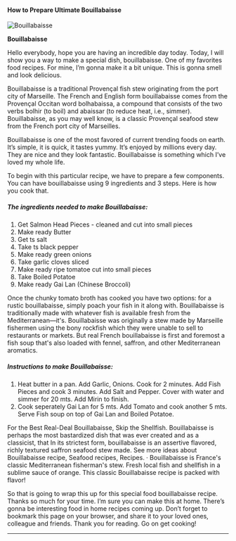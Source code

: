             

#### How to Prepare Ultimate Bouillabaisse

![Bouillabaisse](https://img-global.cpcdn.com/recipes/0f1cc6dff471387a/751x532cq70/bouillabaisse-recipe-main-photo.jpg)

**Bouillabaisse**

Hello everybody, hope you are having an incredible day today. Today, I will show you a way to make a special dish, bouillabaisse. One of my favorites food recipes. For mine, I’m gonna make it a bit unique. This is gonna smell and look delicious.

Bouillabaisse is a traditional Provençal fish stew originating from the port city of Marseille. The French and English form bouillabaisse comes from the Provençal Occitan word bolhabaissa, a compound that consists of the two verbs bolhir (to boil) and abaissar (to reduce heat, i.e., simmer). Bouillabaisse, as you may well know, is a classic Provençal seafood stew from the French port city of Marseilles.

Bouillabaisse is one of the most favored of current trending foods on earth. It’s simple, it is quick, it tastes yummy. It’s enjoyed by millions every day. They are nice and they look fantastic. Bouillabaisse is something which I’ve loved my whole life.

To begin with this particular recipe, we have to prepare a few components. You can have bouillabaisse using 9 ingredients and 3 steps. Here is how you cook that.

##### The ingredients needed to make Bouillabaisse:

1.  Get Salmon Head Pieces - cleaned and cut into small pieces
2.  Make ready Butter
3.  Get ts salt
4.  Take ts black pepper
5.  Make ready green onions
6.  Take garlic cloves sliced
7.  Make ready ripe tomatoe cut into small pieces
8.  Take Boiled Potatoe
9.  Make ready Gai Lan (Chinese Broccoli)

Once the chunky tomato broth has cooked you have two options: for a rustic bouillabaisse, simply poach your fish in it along with. Bouillabaisse is traditionally made with whatever fish is available fresh from the Mediterranean—it's. Bouillabaisse was originally a stew made by Marseille fishermen using the bony rockfish which they were unable to sell to restaurants or markets. But real French bouillabaisse is first and foremost a fish soup that's also loaded with fennel, saffron, and other Mediterranean aromatics.

##### Instructions to make Bouillabaisse:

1.  Heat butter in a pan. Add Garlic, Onions. Cook for 2 minutes. Add Fish Pieces and cook 3 minutes. Add Salt and Pepper. Cover with water and simmer for 20 mts. Add Mirin to finish.
2.  Cook seperately Gai Lan for 5 mts. Add Tomato and cook another 5 mts. Serve Fish soup on top of Gai Lan and Boiled Potatoe.

For the Best Real-Deal Bouillabaisse, Skip the Shellfish. Bouillabaisse is perhaps the most bastardized dish that was ever created and as a classicist, that In its strictest form, bouillabaisse is an assertive flavored, richly textured saffron seafood stew made. See more ideas about Bouillabaisse recipe, Seafood recipes, Recipes. · Bouillabaisse is France's classic Mediterranean fisherman's stew. Fresh local fish and shellfish in a sublime sauce of orange. This classic Bouillabaisse recipe is packed with flavor!

So that is going to wrap this up for this special food bouillabaisse recipe. Thanks so much for your time. I’m sure you can make this at home. There’s gonna be interesting food in home recipes coming up. Don’t forget to bookmark this page on your browser, and share it to your loved ones, colleague and friends. Thank you for reading. Go on get cooking!

* * *